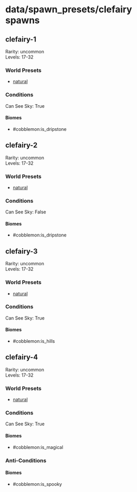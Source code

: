 # data/spawn_presets/clefairy spawns  
  
## clefairy-1  
Rarity: uncommon  
Levels: 17-32  
  
### World Presets  
* [natural](/data/spawn_data/natural.md)  
  
### Conditions  
Can See Sky: True  
  
#### Biomes  
  * #cobblemon:is_dripstone
  
  
## clefairy-2  
Rarity: uncommon  
Levels: 17-32  
  
### World Presets  
* [natural](/data/spawn_data/natural.md)  
  
### Conditions  
Can See Sky: False  
  
#### Biomes  
  * #cobblemon:is_dripstone
  
  
## clefairy-3  
Rarity: uncommon  
Levels: 17-32  
  
### World Presets  
* [natural](/data/spawn_data/natural.md)  
  
### Conditions  
Can See Sky: True  
  
#### Biomes  
  * #cobblemon:is_hills
  
  
## clefairy-4  
Rarity: uncommon  
Levels: 17-32  
  
### World Presets  
* [natural](/data/spawn_data/natural.md)  
  
### Conditions  
Can See Sky: True  
  
#### Biomes  
  * #cobblemon:is_magical
  
  
### Anti-Conditions  
  
#### Biomes  
  * #cobblemon:is_spooky
  
